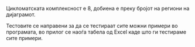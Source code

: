 Цикломатската комплексност е 8, добиена е преку бројот на региони на дијаграмот.

Тестовите се направени за да се тестираат сите можни примери во програмата, во прилог се наоѓа табела од Excel каде што ги тестираме сите примери.
